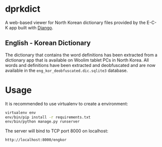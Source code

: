 # dprkdict
A web-based viewer for North Korean dictionary files provided by the E-C-K app built with [Django](https://www.djangoproject.com/).

## English - Korean Dictionary

The dictionary that contains the word definitions has been extracted from a dictionary app that is available on Woolim tablet PCs in North Korea. All words and definitions have been extracted and deobfuscated and are now available in the `eng_kor_deobfuscated.dic.sqlite3` database. 

# Usage

It is recommended to use virtualenv to create a environment:

```bash
virtualenv env
env/bin/pip install -r requirements.txt
env/bin/python manage.py runserver
```

The server will bind to TCP port 8000 on localhost:

```
http://localhost:8000/engkor
```
